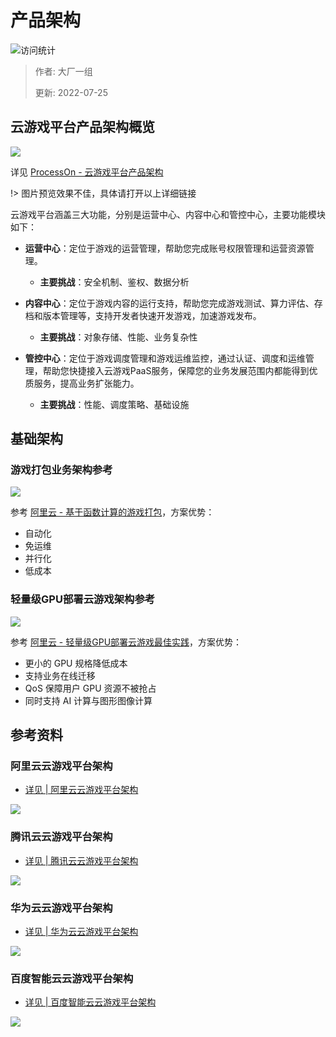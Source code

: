 # 产品架构

![访问统计](https://visitor-badge.glitch.me/badge?page_id=senlypan.cloudgaming.02-system-architecture-diagram&left_color=blue&right_color=red)

> 作者: 大厂一组
>
> 更新: 2022-07-25

## 云游戏平台产品架构概览


![](../_media/image/02-system-architecture-diagram/cloudgaming-architecture-001.jpg)


详见 [ProcessOn - 云游戏平台产品架构](https://www.processon.com/view/link/62de672e1efad42d76a068a1)

!> 图片预览效果不佳，具体请打开以上详细链接


云游戏平台涵盖三大功能，分别是运营中心、内容中心和管控中心，主要功能模块如下：

- **运营中心**：定位于游戏的运营管理，帮助您完成账号权限管理和运营资源管理。
    - **主要挑战**：安全机制、鉴权、数据分析

- **内容中心**：定位于游戏内容的运行支持，帮助您完成游戏测试、算力评估、存档和版本管理等，支持开发者快速开发游戏，加速游戏发布。
    - **主要挑战**：对象存储、性能、业务复杂性

- **管控中心**：定位于游戏调度管理和游戏运维监控，通过认证、调度和运维管理，帮助您快捷接入云游戏PaaS服务，保障您的业务发展范围内都能得到优质服务，提高业务扩张能力。
    - **主要挑战**：性能、调度策略、基础设施 

## 基础架构

### 游戏打包业务架构参考

![](../_media/image/02-system-architecture-diagram/base-arch-game-tar.png)

参考 [阿里云 - 基于函数计算的游戏打包](https://bp.aliyun.com/detail/187)，方案优势：

- 自动化
- 免运维
- 并行化
- 低成本

### 轻量级GPU部署云游戏架构参考

![](../_media/image/02-system-architecture-diagram/base-arch-game-deploy.png)

参考 [阿里云 - 轻量级GPU部署云游戏最佳实践](https://bp.aliyun.com/detail/76)，方案优势：

- 更小的 GPU 规格降低成本
- 支持业务在线迁移
- QoS 保障用户 GPU 资源不被抢占
- 同时支持 AI 计算与图形图像计算

## 参考资料

### 阿里云云游戏平台架构

- [详见 | 阿里云云游戏平台架构](https://www.aliyun.com/product/industryengine/cloudgamingplatform)

![](../_media/image/02-system-architecture-diagram/cloudgaming-architecture-alicloud.png)


### 腾讯云云游戏平台架构

- [详见 | 腾讯云云游戏平台架构](https://cloud.tencent.com/product/gs)

![](../_media/image/02-system-architecture-diagram/cloudgaming-architecture-tencentcloud.png)


### 华为云云游戏平台架构

- [详见 | 华为云云游戏平台架构](https://www.huaweicloud.com/solution/gamecloud/)

![](../_media/image/02-system-architecture-diagram/cloudgaming-architecture-huaweicloud.png)


### 百度智能云云游戏平台架构

- [详见 | 百度智能云云游戏平台架构](https://cloud.baidu.com/solution/game/cloudgame.html)

![](../_media/image/02-system-architecture-diagram/cloudgaming-architecture-baiducloud.png)





